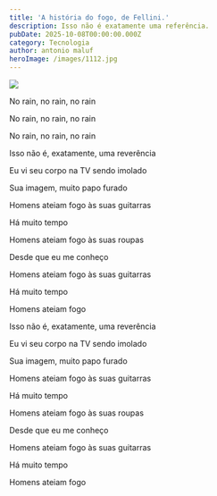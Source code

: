 ```yaml
---
title: 'A história do fogo, de Fellini.'
description: Isso não é exatamente uma referência.
pubDate: 2025-10-08T00:00:00.000Z
category: Tecnologia
author: antonio maluf
heroImage: /images/1112.jpg
---
```


![](/images/1112.jpg)

No rain, no rain, no rain

No rain, no rain, no rain

No rain, no rain, no rain

Isso não é, exatamente, uma reverência

Eu vi seu corpo na TV sendo imolado

Sua imagem, muito papo furado

Homens ateiam fogo às suas guitarras

Há muito tempo

Homens ateiam fogo às suas roupas

Desde que eu me conheço

Homens ateiam fogo às suas guitarras

Há muito tempo

Homens ateiam fogo

Isso não é, exatamente, uma reverência

Eu vi seu corpo na TV sendo imolado

Sua imagem, muito papo furado

Homens ateiam fogo às suas guitarras

Há muito tempo

Homens ateiam fogo às suas roupas

Desde que eu me conheço

Homens ateiam fogo às suas guitarras

Há muito tempo

Homens ateiam fogo
